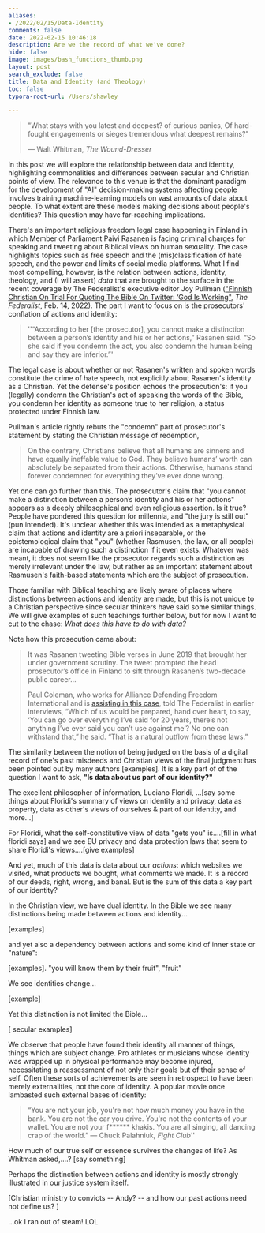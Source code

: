 ```yaml
---
aliases:
- /2022/02/15/Data-Identity
comments: false
date: 2022-02-15 10:46:18
description: Are we the record of what we've done?
hide: false
image: images/bash_functions_thumb.png
layout: post
search_exclude: false
title: Data and Identity (and Theology)
toc: false
typora-root-url: /Users/shawley

---
```


> "What stays with you latest and deepest? of curious panics,
> Of hard-fought engagements or sieges tremendous what deepest remains?"   
>
> ― Walt Whitman, *The Wound-Dresser* 

In this post we will explore the relationship between data and identity, highlighting commonalities and differences between secular and Christian points of view.  The relevance to this venue is that the dominant paradigm for the development of "AI" decision-making systems affecting people involves training machine-learning models on vast amounts of data about people.  To what extent are these models making decisions about people's identities? This question may have far-reaching implications. 

There's an important religious freedom legal case happening in Finland in which Member of Parliament Paivi Rasanen is facing criminal charges for speaking and tweeting about Biblical views on human sexuality. The case highlights topics such as free speech and the (mis)classification of hate speech, and the power and limits of social media platforms.  What I find most compelling, however, is the relation between actions, identity, theology, and (I will assert) *data* that are brought to the surface in the recent coverage by The Federalist's executive editor Joy Pullman (["Finnish Christian On Trial For Quoting The Bible On Twitter: ‘God Is Working"](https://thefederalist.com/2022/02/14/finnish-christian-on-trial-for-quoting-the-bible-on-twitter-god-is-working/), *The Federalist*, Feb. 14, 2022).  The part I want to focus on is the prosecutors' conflation of actions and identity:

> ''“According to her [the prosecutor], you cannot make a distinction between a person’s identity and his or her actions,” Rasanen said. “So she said if you condemn the act, you also condemn the human being and say they are inferior.”'

The legal case is about whether or not Rasanen's written and spoken words constitute the crime of hate speech, not explicitly about Rasanen's identity as a Christian. Yet the defense's position echoes the prosecution's: if you (legally) condemn the Christian's act of speaking the words of the Bible, you condemn her identity as someone true to her religion, a status protected under Finnish law.

Pullman's article rightly rebuts the "condemn" part of prosecutor's statement by stating the Christian message of redemption,

> On the contrary, Christians believe that all humans are sinners and have equally ineffable value to God. They believe humans’ worth can absolutely be separated from their actions. Otherwise, humans stand forever condemned for everything they’ve ever done wrong.  

Yet one can go further than this. The prosecutor's claim that "you cannot make a distinction between a person’s identity and his or her actions" appears as a deeply philosophical and even religious assertion. Is it true?  People have pondered this question for millennia, and "the jury is still out" (pun intended).   It's unclear whether this was intended as a metaphysical claim that actions and identity are a priori inseparable, or the epistemological claim that "you" (whether Rasmusen, the law, or all people) are incapable of drawing such a distinction if it even exists. Whatever was meant, it does not seem like the prosecutor regards such a distinction as merely irrelevant under the law, but rather as an important statement about Rasmusen's faith-based statements which are the subject of prosecution.

Those familiar with Biblical teaching are likely aware of places where distinctions between actions and identity are made, but this is not unique to a Christian perspective since secular thinkers have said some similar things. We will give examples of such teachings further below, but for now I want to cut to the chase:  *What does this have to do with data?* 



Note how this prosecution came about:

> It was Rasanen tweeting Bible verses in June 2019 that brought her under government scrutiny. The tweet prompted the head prosecutor’s office in Finland to sift through Rasanen’s two-decade public career...
>
> Paul Coleman, who works for Alliance Defending Freedom International and is [assisting in this case](https://adfinternational.org/FreeSpeechOnTrial), told The Federalist in earlier interviews, “Which of us would be prepared, hand over heart, to say, ‘You can go over everything I’ve said for 20 years, there’s not anything I’ve ever said you can’t use against me’? No one can withstand that,” he said. “That is a natural outflow from these laws.”

The similarity between the notion of being judged on the basis of a digital record of one's past misdeeds and Christian views of the final judgment has been pointed out by many authors [examples].  It is a key part of of the question I want to ask, **"Is data about us part of our identity?"**

The excellent philosopher of information, Luciano Floridi, ...[say some things about Floridi's summary of views on identity and privacy,  data as property, data as other's views of ourselves & part of our identity, and more...]

For Floridi, what the self-constitutive view of data "gets you" is....[fill in what floridi says] and we see EU privacy and data protection laws that seem to share Floridi's views....[give examples] 

And yet, much of this data is data about our *actions*: which websites we visited, what products we bought, what comments we made.  It is a record of our deeds, right, wrong, and banal. But is the sum of this data a key part of our identity?  

In the Christian view, we have dual identity.  In the Bible we see many distinctions being made between actions and identity...

[examples]

and yet also a dependency between actions and some kind of inner state or "nature":

[examples]. "you will know them by their fruit", "fruit"

We see identities change...

[example]

Yet this distinction is not limited the Bible...

[ secular  examples]

We observe that people have found their identity all manner of things, things which are subject change. Pro athletes or musicians whose identity was wrapped up in physical performance may become injured, necessitating a reassessment of not only their goals but of their sense of self.  Often these sorts of achievements are seen in retrospect to have been merely externalities, not the core of identity.  A popular movie once lambasted such external bases of identity:

> “You are not your job, you're not how much money you have in the bank. You are not the car you drive. You're not the contents of your wallet. You are not your f\*\*\*\*\*\* khakis. You are all singing, all dancing crap of the world.”   ― Chuck Palahniuk, *Fight Club*''

How much of our true self or essence survives the changes of life?  As Whitman asked,....? [say something]

Perhaps the distinction between actions and identity is mostly strongly illustrated in our justice system itself.  

[Christian ministry to convicts -- Andy? -- and how our past actions need not define us? ]

...ok I ran out of steam! LOL

















 